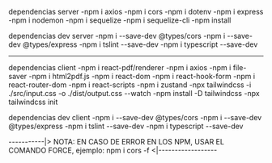 dependencias server
-npm i axios
-npm i cors
-npm i dotenv
-npm i express
-npm i nodemon
-npm i sequelize
-npm i sequelize-cli
-npm install

dependencias dev server
-npm i --save-dev @types/cors
-npm i --save-dev @types/express
-npm i tslint --save-dev
-npm i typescript --save-dev

-------------------------------------------

dependencias client
-npm i react-pdf/renderer
-npm i axios
-npm i file-saver
-npm i html2pdf.js
-npm i react-dom
-npm i react-hook-form
-npm i react-router-dom
-npm i react-scripts
-npm i zustand
-npx tailwindcss -i ./src/input.css -o ./dist/output.css --watch 
-npm install -D tailwindcss
-npx tailwindcss init

dependencias dev client
-npm i --save-dev @types/cors
-npm i --save-dev @types/express
-npm i tslint --save-dev
-npm i typescript --save-dev

-----------|>  NOTA: EN CASO DE ERROR EN LOS NPM, USAR EL COMANDO FORCE, ejemplo: npm i cors -f  <|------------------

